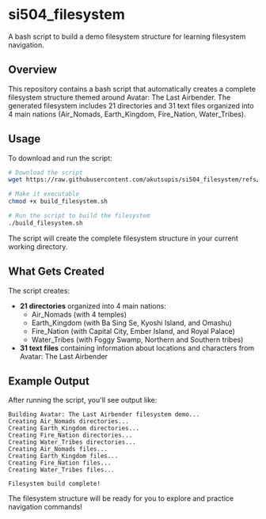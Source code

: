 # si504_filesystem

A bash script to build a demo filesystem structure for learning filesystem navigation.

## Overview

This repository contains a bash script that automatically creates a complete filesystem structure themed around Avatar: The Last Airbender. The generated filesystem includes 21 directories and 31 text files organized into 4 main nations (Air_Nomads, Earth_Kingdom, Fire_Nation, Water_Tribes).

## Usage

To download and run the script:

```bash
# Download the script
wget https://raw.githubusercontent.com/akutsupis/si504_filesystem/refs/heads/main/build_filesystem.sh

# Make it executable
chmod +x build_filesystem.sh

# Run the script to build the filesystem
./build_filesystem.sh
```

The script will create the complete filesystem structure in your current working directory.

## What Gets Created

The script creates:
- **21 directories** organized into 4 main nations:
  - Air_Nomads (with 4 temples)
  - Earth_Kingdom (with Ba Sing Se, Kyoshi Island, and Omashu)
  - Fire_Nation (with Capital City, Ember Island, and Royal Palace)
  - Water_Tribes (with Foggy Swamp, Northern and Southern tribes)
- **31 text files** containing information about locations and characters from Avatar: The Last Airbender

## Example Output

After running the script, you'll see output like:

```
Building Avatar: The Last Airbender filesystem demo...
Creating Air_Nomads directories...
Creating Earth_Kingdom directories...
Creating Fire_Nation directories...
Creating Water_Tribes directories...
Creating Air_Nomads files...
Creating Earth_Kingdom files...
Creating Fire_Nation files...
Creating Water_Tribes files...

Filesystem build complete!
```

The filesystem structure will be ready for you to explore and practice navigation commands!
